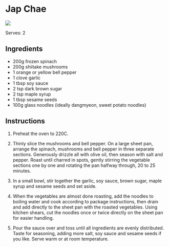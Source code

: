 # Jap Chae

![](https://web.archive.org/web/20250222022435im_/https://static01.nyt.com/images/2024/03/21/multimedia/ek-sheet-pan-japchae-tzvf/ek-sheet-pan-japchae-tzvf-master768.jpg?quality=75&auto=webp)

Serves: 2

## Ingredients
- 200g frozen spinach
- 200g shiitake mushrooms
- 1 orange or yellow bell pepper
- 1 clove garlic
- 1 tbsp soy sauce
- 2 tsp dark brown sugar
- 2 tsp maple syrup
- 1 tbsp sesame seeds
- 100g glass noodles (ideally dangmyeon, sweet potato noodles)

## Instructions
1. Preheat the oven to 220C.

2. Thinly slice the mushrooms and bell pepper.
   On a large sheet pan, arrange the spinach, mushrooms and bell pepper in three separate sections.
   Generously drizzle all with olive oil, then season with salt and pepper. 
   Roast until charred in spots, gently stirring the vegetable sections one by one and rotating the pan halfway through, 20 to 25 minutes.

3. In a small bowl, stir together the garlic, soy sauce, brown sugar, maple syrup and sesame seeds and set aside.

4. When the vegetables are almost done roasting, add the noodles to boiling water and cook according to package instructions, then drain and add directly to the sheet pan with the roasted vegetables. 
   Using kitchen shears, cut the noodles once or twice directly on the sheet pan for easier handling.

5. Pour the sauce over and toss until all ingredients are evenly distributed. 
   Taste for seasoning, adding more salt, soy sauce and sesame seeds if you like. 
   Serve warm or at room temperature.
